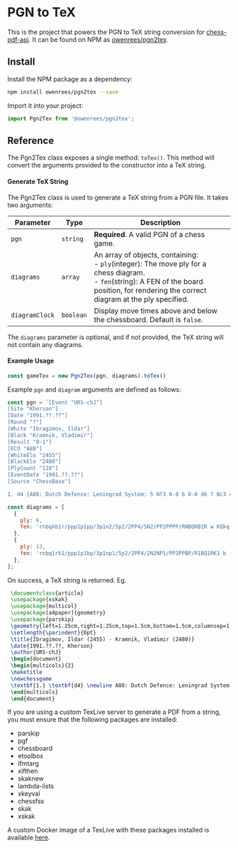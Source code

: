 # PGN to TeX

This is the project that powers the PGN to TeX string conversion for [chess-pdf-api](https://github.com/TheRealOwenRees/chess-pdf-api). It can be found on NPM as [owenrees/pgn2tex](https://www.npmjs.com/package/@owenrees/pgn2tex?activeTab=readme).

## Install
Install the NPM package as a dependency:
```bash
npm install owenrees/pgn2tex --save
```

Import it into your project:
```js
import Pgn2Tex from '@owenrees/pgn2tex';
```

## Reference

The Pgn2Tex class exposes a single method: `toTex()`. This method will convert the arguments provided to the constructor into a TeX string.

#### Generate TeX String

The Pgn2Tex class is used to generate a TeX string from a PGN file. It takes two arguments:

| Parameter      | Type      | Description                                                                                                                                                                                          |
|----------------|-----------|------------------------------------------------------------------------------------------------------------------------------------------------------------------------------------------------------|
| `pgn`          | `string`  | **Required**. A valid PGN of a chess game.                                                                                                                                                           |
| `diagrams`     | `array`   | An array of objects, containing:<br/> - `ply`(integer): The move ply for a chess diagram.<br/> - `fen`(string): A FEN of the board position, for rendering the correct diagram at the ply specified. |
| `diagramClock` | `boolean` | Display move times above and below the chessboard. Default is `false`.                                                                                                                               |

The `diagrams` parameter is optional, and if not provided, the TeX string will not contain any diagrams.

#### Example Usage

```javascript
const gameTex = new Pgn2Tex(pgn, diagrams).toTex()
````

Example `pgn` and `diagram` arguments are defined as follows:
```javascript
const pgn = `[Event "URS-chJ"]
[Site "Kherson"]
[Date "1991.??.??"]
[Round "?"]
[White "Ibragimov, Ildar"]
[Black "Kramnik, Vladimir"]
[Result "0-1"]
[ECO "A88"]
[WhiteElo "2455"]
[BlackElo "2480"]
[PlyCount "110"]
[EventDate "1991.??.??"]
[Source "ChessBase"]

1. d4 {A88: Dutch Defence: Leningrad System: 5 Nf3 0-0 6 0-0 d6 7 Nc3 c6} d6 2. c4 f5 3. Nf3 Nf6 4. g3 g6 5. Bg2 Bg7 6. O-O O-O 7. Nc3 Qe8 8. b3 Na6 9. Ba3 c6 10. Qd3 Rb8 11. e4 fxe4 12. Nxe4 Bf5 13. Nxf6+ Bxf6 14. Qd2 Nc7 15. Rae1 Qd7 16. h4 b5 17. Re3 bxc4 18. bxc4 Bh3 19. Rfe1 Bxg2 {last book move} 20. Kxg2 Qf5 21. Re4 Rbe8 22. Rf4 Qc8 23. Qa5 d5 24. cxd5 Nxd5 25. Rfe4 {e7 seems the pivot of the position} Qf5 26. Qd2 ( 26. Qxa7$4 {taking the pawn is naive} Qxf3+ {Annihilates a defender: f3} 27. Kxf3 Bxd4+ 28. Kg4 Bxa7 29. Bxe7 Rxf2$19 ( 29... Rxe7 30. Rxe7 Bxf2 31. a4$19 ) ( 29... Nxe7$6 30. Rxe7 Rxe7 31. Rxe7 Bxf2 32. a4$19 ) ) Bg7 27. Nh2 Rf7 28. Bc5 {The white bishop on an outpost} Qd7 29. a4 Nf6 30. Re5 Nd5 31. R5e4 ( 31. R5e2 Rb8$14 ) Nf6$11 32. Re5 Kh8 ( 32... Nd5 33. R5e2$14 ) 33. Kg1 Nd5 {A valuable piece} 34. R5e2 a6 35. Qd3 Qh3 ( 35... Ra8$14 ) 36. Nf3 ( 36. Qxa6 Ref8 37. Qa5$14 ( 37. Qxc6 Rxf2 38. Rxf2 Qxg3+ 39. Kh1 Rxf2 ( 39... Qxf2$6 40. Rf1 Qa2 41. Rxf8+ Bxf8 42. Kg1$11 ) 40. Qa8+ Bf8 41. Qxf8+ Rxf8 42. Re2 Rf2 43. Rxf2 Qxf2 44. Ng4 Qf1+ 45. Kh2 Nf4 46. Ne3 Qf2+ 47. Kh1 Qxh4+ 48. Kg1 Qg3+ 49. Kf1 Qxe3 50. Bb6 Qe2+ 51. Kg1 Qg2# ) ( 37. Bxe7$4 {White will choke on that pawn} Rxf2 ( 37... Nxe7$6 38. Rd1$19 ) 38. Rxf2 Qxg3+ 39. Kh1 Rxf2 ( 39... Qxf2 40. Re2 Qxd4 41. Bxf8 Qd1+ 42. Kg2 Nf4+ 43. Kf3$11 ) 40. Qc8+ Bf8 41. Bf6+ Nxf6 42. Qxf8+ Ng8 43. Qxf2 Qxf2$19 ) ) Nf4$15 {Do you see the mate threat?} 37. gxf4 Rxf4 {The mate threat is Rg4} 38. Ne5 ( 38. Re4$5 {is worthy of consideration} Qg4+ 39. Kf1 Rxf3 40. Rxg4 Rxd3 41. Re6$15 ) Rg4+$1$17 {keeping the advantage} 39. Nxg4 {Theme: Deflection from d3} Qxd3 40. Re4 Qf3 41. Nh2 Qf5 42. Bxe7 ( 42. Kg2 Rf8 43. f3 Bf6$19 ) Kg8 43. f3 ( 43. R1e3 Qd5$19 ) Qh3$19 44. R1e2 ( 44. Kh1$19 ) Qg3+ 45. Rg2 Bxd4+$1 {a devastating blow} 46. Kh1 ( 46. Rxd4 {A deflection} Qe1+ {Theme: Double Attack} ) Qh3 47. Rgg4 ( 47. a5 Bc3$19 ) c5 48. h5 ( 48. Re1 {does not improve anything} Bf6 49. Rge4 Bxe7 50. Rxe7 Rxe7 51. Rxe7 Qxh4$19 ) Rb8 49. Re1 Be5 50. Rh4 Qf5 51. hxg6 hxg6 52. Re2 ( 52. Bxc5 {doesn't change the outcome of the game} Bg3 53. Rb4 Rc8$19 ( 53... Bxe1$6 {is clearly worse} 54. Rxb8+ Kh7 55. Rb7+ Kh8 56. Rb8+ Kg7 57. Rb7+ Kf6 58. Ng4+ Kg5 59. Be3+ Kh4 60. Kg2 Qc2+ 61. Nf2$15 ) ( 53... Qxc5$6 {is much worse} 54. Rxb8+ Bxb8 55. Re8+ Kf7 56. Rxb8$19 ) ) Rb1+ ( 52... Qb1+$5 {keeps an even firmer grip} 53. Kg2 Rb2 54. Rxb2 Qxb2+ 55. Kg1$19 ) 53. Kg2 Bd4 54. Ng4 ( 54. Rxd4 {no good, but what else?} cxd4 55. Ng4$19 ) Rg1+ 55. Kh2 ( 55. Kh3 {doesn't do any good} Qxf3+ 56. Kh2 Rh1# ) Qf4+ ( 55... Qf4+ 56. Kh3 Qg3# ) 0-1`;

const diagrams = [
  {
    ply: 6,
    fen: 'rnbqkb1r/ppp1p1pp/3p1n2/5p2/2PP4/5N2/PP2PPPP/RNBQKB1R w KQkq - 2 4',
  },
  {
    ply: 13,
    fen: 'rnbq1rk1/ppp1p1bp/3p1np1/5p2/2PP4/2N2NP1/PP2PPBP/R1BQ1RK1 b - - 5 7',
  },
];
```

On success, a TeX string is returned. Eg.
```tex
 \documentclass{article}
 \usepackage{xskak}
 \usepackage{multicol}
 \usepackage[a4paper]{geometry}
 \usepackage{parskip}
 \geometry{left=1.25cm,right=1.25cm,top=1.5cm,bottom=1.5cm,columnsep=1.2cm}
 \setlength{\parindent}{0pt}
 \title{Ibragimov, Ildar (2455) - Kramnik, Vladimir (2480)}
 \date{1991.??.??, Kherson}
 \author{URS-chJ}
 \begin{document}
 \begin{multicols}{2}
 \maketitle
 \newchessgame
 \textbf{1.} \textbf{d4} \newline A88: Dutch Defence: Leningrad System: 5 Nf3 0-0 6 0-0 d6 7 Nc3 c6 \par \textbf{1...}\textbf{d6} \textbf{2.}\textbf{c4} \textbf{f5} \textbf{3.}\textbf{Nf3} \textbf{Nf6} \par\chessboard[setfen=rnbqkb1r/ppp1p1pp/3p1n2/5p2/2PP4/5N2/PP2PPPP/RNBQKB1R w KQkq - 2 4]\par \textbf{4.}\textbf{g3} \textbf{g6} \textbf{5.}\textbf{Bg2} \textbf{Bg7} \textbf{6.}\textbf{O-O} \textbf{O-O} \textbf{7.}\textbf{Nc3} \par\chessboard[setfen=rnbq1rk1/ppp1p1bp/3p1np1/5p2/2PP4/2N2NP1/PP2PPBP/R1BQ1RK1 b - - 5 7]\par \textbf{7...}\textbf{Qe8} \textbf{8.}\textbf{b3} \textbf{Na6} \textbf{9.}\textbf{Ba3} \textbf{c6} \textbf{10.}\textbf{Qd3} \textbf{Rb8} \textbf{11.}\textbf{e4} \textbf{fxe4} \textbf{12.}\textbf{Nxe4} \textbf{Bf5} \textbf{13.}\textbf{Nxf6+} \textbf{Bxf6} \textbf{14.}\textbf{Qd2} \textbf{Nc7} \textbf{15.}\textbf{Rae1} \textbf{Qd7} \textbf{16.}\textbf{h4} \textbf{b5} \textbf{17.}\textbf{Re3} \textbf{bxc4} \textbf{18.}\textbf{bxc4} \textbf{Bh3} \textbf{19.}\textbf{Rfe1} \textbf{Bxg2} \newline last book move \par \textbf{20.}\textbf{Kxg2} \textbf{Qf5} \textbf{21.}\textbf{Re4} \textbf{Rbe8} \textbf{22.}\textbf{Rf4} \textbf{Qc8} \textbf{23.}\textbf{Qa5} \textbf{d5} \textbf{24.}\textbf{cxd5} \textbf{Nxd5} \textbf{25.}\textbf{Rfe4} \newline e7 seems the pivot of the position \par \textbf{25...}\textbf{Qf5} \textbf{26.}\textbf{Qd2} (26.Qxa7 Qxf3+ 27.Kxf3 Bxd4+ 28.Kg4 Bxa7 29.Bxe7 Rxf2 (...Rxe7 30.Rxe7 Bxf2 31.a4) (...Nxe7 30.Rxe7 Rxe7 31.Rxe7 Bxf2 32.a4)) \textbf{26...}\textbf{Bg7} \textbf{27.}\textbf{Nh2} \textbf{Rf7} \textbf{28.}\textbf{Bc5} \newline The white bishop on an outpost \par \textbf{28...}\textbf{Qd7} \textbf{29.}\textbf{a4} \textbf{Nf6} \textbf{30.}\textbf{Re5} \textbf{Nd5} \textbf{31.}\textbf{R5e4} (31.R5e2 Rb8) \textbf{31...}\textbf{Nf6} \textbf{32.}\textbf{Re5} \textbf{Kh8} (...Nd5 33.R5e2) \textbf{33.}\textbf{Kg1} \textbf{Nd5} \newline A valuable piece \par \textbf{34.}\textbf{R5e2} \textbf{a6} \textbf{35.}\textbf{Qd3} \textbf{Qh3} (...Ra8) \textbf{36.}\textbf{Nf3} (36.Qxa6 Ref8 37.Qa5 (37.Qxc6 Rxf2 38.Rxf2 Qxg3+ 39.Kh1 Rxf2 (...Qxf2 40.Rf1 Qa2 41.Rxf8+ Bxf8 42.Kg1)40.Qa8+ Bf8 41.Qxf8+ Rxf8 42.Re2 Rf2 43.Rxf2 Qxf2 44.Ng4 Qf1+ 45.Kh2 Nf4 46.Ne3 Qf2+ 47.Kh1 Qxh4+ 48.Kg1 Qg3+ 49.Kf1 Qxe3 50.Bb6 Qe2+ 51.Kg1 Qg2\#) (37.Bxe7 Rxf2 (...Nxe7 38.Rd1)38.Rxf2 Qxg3+ 39.Kh1 Rxf2 (...Qxf2 40.Re2 Qxd4 41.Bxf8 Qd1+ 42.Kg2 Nf4+ 43.Kf3)40.Qc8+ Bf8 41.Bf6+ Nxf6 42.Qxf8+ Ng8 43.Qxf2 Qxf2)) \textbf{36...}\textbf{Nf4} \newline Do you see the mate threat? \par \textbf{37.}\textbf{gxf4} \textbf{Rxf4} \newline The mate threat is Rg4 \par \textbf{38.}\textbf{Ne5} (38.Re4 Qg4+ 39.Kf1 Rxf3 40.Rxg4 Rxd3 41.Re6) \textbf{38...}\textbf{Rg4+} \newline keeping the advantage \par \textbf{39.}\textbf{Nxg4} \newline Theme: Deflection from d3 \par \textbf{39...}\textbf{Qxd3} \textbf{40.}\textbf{Re4} \textbf{Qf3} \textbf{41.}\textbf{Nh2} \textbf{Qf5} \textbf{42.}\textbf{Bxe7} (42.Kg2 Rf8 43.f3 Bf6) \textbf{42...}\textbf{Kg8} \textbf{43.}\textbf{f3} (43.R1e3 Qd5) \textbf{43...}\textbf{Qh3} \textbf{44.}\textbf{R1e2} (44.Kh1) \textbf{44...}\textbf{Qg3+} \textbf{45.}\textbf{Rg2} \textbf{Bxd4+} \newline a devastating blow \par \textbf{46.}\textbf{Kh1} (46.Rxd4 Qe1+) \textbf{46...}\textbf{Qh3} \textbf{47.}\textbf{Rgg4} (47.a5 Bc3) \textbf{47...}\textbf{c5} \textbf{48.}\textbf{h5} (48.Re1 Bf6 49.Rge4 Bxe7 50.Rxe7 Rxe7 51.Rxe7 Qxh4) \textbf{48...}\textbf{Rb8} \textbf{49.}\textbf{Re1} \textbf{Be5} \textbf{50.}\textbf{Rh4} \textbf{Qf5} \textbf{51.}\textbf{hxg6} \textbf{hxg6} \textbf{52.}\textbf{Re2} (52.Bxc5 Bg3 53.Rb4 Rc8 (...Bxe1 54.Rxb8+ Kh7 55.Rb7+ Kh8 56.Rb8+ Kg7 57.Rb7+ Kf6 58.Ng4+ Kg5 59.Be3+ Kh4 60.Kg2 Qc2+ 61.Nf2) (...Qxc5 54.Rxb8+ Bxb8 55.Re8+ Kf7 56.Rxb8)) \textbf{52...}\textbf{Rb1+} (...Qb1+ 53.Kg2 Rb2 54.Rxb2 Qxb2+ 55.Kg1) \textbf{53.}\textbf{Kg2} \textbf{Bd4} \textbf{54.}\textbf{Ng4} (54.Rxd4 cxd4 55.Ng4) \textbf{54...}\textbf{Rg1+} \textbf{55.}\textbf{Kh2} (55.Kh3 Qxf3+ 56.Kh2 Rh1\#) \textbf{55...}\textbf{Qf4+} (...Qf4+ 56.Kh3 Qg3\#) \textbf{0-1}
 \end{multicols}
 \end{document}
```

If you are using a custom TexLive server to generate a PDF from a string, you must ensure that the following packages are installed:

- parskip 
- pgf 
- chessboard 
- etoolbox 
- ifmtarg 
- xifthen 
- skaknew 
- lambda-lists 
- xkeyval 
- chessfss 
- skak 
- xskak

A custom Docker image of a TexLive with these packages installed is available [here](https://hub.docker.com/repository/docker/owenrees/node-xskak/general).